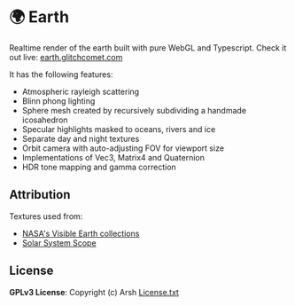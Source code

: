 
# 🌍 Earth


Realtime render of the earth built with pure WebGL and Typescript.
Check it out live: [earth.glitchcomet.com](https://earth.glitchcomet.com)


It has the following features:
- Atmospheric rayleigh scattering
- Blinn phong lighting
- Sphere mesh created by recursively subdividing a handmade icosahedron
- Specular highlights masked to oceans, rivers and ice
- Separate day and night textures
- Orbit camera with auto-adjusting FOV for viewport size
- Implementations of Vec3, Matrix4 and Quaternion
- HDR tone mapping and gamma correction


## Attribution

Textures used from:
- [NASA's Visible Earth collections](https://visibleearth.nasa.gov/collection/1484/blue-marble)
- [Solar System Scope](https://www.solarsystemscope.com/textures/)


## License
**GPLv3 License**: Copyright (c) Arsh
[License.txt](https://github.com/prdx23/earth/blob/master/LICENSE.txt)
